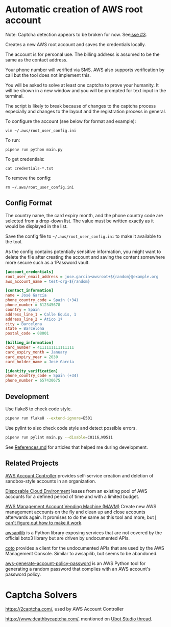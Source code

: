 # Automatic creation of AWS root account

Note: Captcha detection appears to be broken for now. See[isse #3](https://github.com/iainelder/aws-root-account-creator/issues/3).

Creates a new AWS root account and saves the credentials locally.

The account is for personal use. The billing address is assumed to be the same as the contact address.

Your phone number will verified via SMS. AWS also supports verification by call but the tool does not implement this.

You will be asked to solve at least one captcha to prove your humanity. It will be shown in a new window and you will be prompted for text input in the terminal.

The script is likely to break because of changes to the captcha process especially and changes to the layout and the registration process in general.

To configure the account (see below for format and example):

```
vim ~/.aws/root_user_config.ini
```

To run:

```
pipenv run python main.py
```

To get credentials:

```
cat credentials-*.txt
```

To remove the config:

```
rm ~/.aws/root_user_config.ini
```

## Config Format

The country name, the card expiry month, and the phone country code are selected from a drop-down list. The value must be written exactly as it would be displayed in the list.

Save the config file to `~/.aws/root_user_config.ini` to make it available to the tool.

As the config contains potentially sensitive information, you might want to delete the file after creating the account and saving the content somewhere more secure such as a 1Password vault.

```ini
[account_credentials]
root_user_email_address = jose.garcia+awsroot+${random}@example.org
aws_account_name = test-org-${random}

[contact_information]
name = José García
phone_country_code = Spain (+34)
phone_number = 612345678
country = Spain
address_line_1 = Calle Equis, 1
address_line_2 = Ático 1ª
city = Barcelona
state = Barcelona
postal_code = 08001

[billing_information]
card_number = 4111111111111111
card_expiry_month = January
card_expiry_year = 2030
card_holder_name = José García

[identity_verification]
phone_country_code = Spain (+34)
phone_number = 657430675
```

## Development

Use flake8 to check code style.

```bash
pipenv run flake8 --extend-ignore=E501
```

Use pylint to also check code style and detect possible errors.

```bash
pipenv run pylint main.py --disable=C0116,W0511
```

See [References.md](References.md) for articles that helped me during development.

## Related Projects

[AWS Account Controller](https://github.com/iann0036/aws-account-controller) provides self-service creation and deletion of sandbox-style accounts in an organization.

[Disposable Cloud Environment](https://github.com/Optum/dce) leases from an existing pool of AWS accounts for a defined period of time and with a limited budget.

[AWS Management Account Vending Machine (MAVM)]() Create new AWS management accounts on the fly and clean up and close accounts afterwards again. It promises to do the same as this tool and more, but [I can't figure out how to make it work](https://github.com/superluminar-io/mavm/issues/43).

[awsapilib](https://github.com/schubergphilis/awsapilib) is a Python library exposing services that are not covered by the official boto3 library but are driven by undocumented APIs. 

[coto](https://github.com/sentialabs/coto/tree/master) provides a client for the undocumented APIs that are used by the AWS Management Console. Similar to awsapilib, but seems to be abandoned.

[aws-generate-account-policy-password](https://github.com/barnesrobert/aws-generate-account-policy-password) is an AWS Python tool for generating a random password that complies with an AWS account's password policy.

# Captcha Solvers

https://2captcha.com/, used by AWS Account Controller

https://www.deathbycaptcha.com/, mentioned on [Ubot Studio thread](http://network.ubotstudio.com/forum/index.php?/topic/21473-amazon-uk-captcha/).

